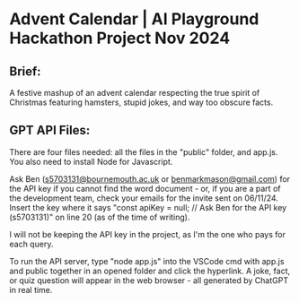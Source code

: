 # Advent Calendar | AI Playground Hackathon Project Nov 2024
## Brief:
A festive mashup of an advent calendar respecting the true spirit of Christmas featuring hamsters, stupid jokes, and way too obscure facts.

## GPT API Files:
There are four files needed: all the files in the "public" folder, and app.js. You also need to install Node for Javascript.

Ask Ben (s5703131@bournemouth.ac.uk or benmarkmason@gmail.com) for the API key if you cannot find the word document - or, if you are a part of the development team, check your emails for the invite sent on 06/11/24. Insert the key where it says "const apiKey = null; // Ask Ben for the API key (s5703131)" on line 20 (as of the time of writing).

I will not be keeping the API key in the project, as I'm the one who pays for each query.

To run the API server, type "node app.js" into the VSCode cmd with app.js and public together in an opened folder and click the hyperlink. A joke, fact, or quiz question will appear in the web browser - all generated by ChatGPT in real time.
